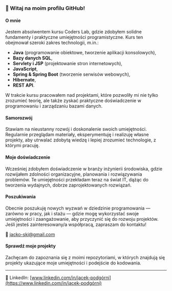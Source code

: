 ### 👋 Witaj na moim profilu GitHub!

#### O mnie

Jestem absolwentem kursu Coders Lab, gdzie zdobyłem solidne fundamenty i praktyczne umiejętności programistyczne. Kurs ten obejmował szeroki zakres technologii, m.in.:
- **Java** (programowanie obiektowe, tworzenie aplikacji konsolowych),
- **Bazy danych SQL**,
- **Servlety i JSP** (projektowanie stron internetowych),
- **JavaScript**,
- **Spring & Spring Boot** (tworzenie serwisów webowych),
- **Hibernate**,
- **REST API**.

W trakcie kursu pracowałem nad projektami, które pozwoliły mi nie tylko zrozumieć teorię, ale także zyskać praktyczne doświadczenie w programowaniu i zarządzaniu bazami danych.

#### Samorozwój

Stawiam na nieustanny rozwój i doskonalenie swoich umiejętności. Regularnie przeglądam materiały, eksperymentuję i realizuję własne projekty, aby utrwalać zdobytą wiedzę i lepiej zrozumieć technologie, z którymi pracuję.

#### Moje doświadczenie

Wcześniej zdobyłem doświadczenie w branży inżynierii środowiska, gdzie rozwijałem zdolności organizacyjne, planowania i rozwiązywania problemów. Te umiejętności przekładam teraz na świat IT, dążąc do tworzenia wydajnych, dobrze zaprojektowanych rozwiązań.

#### Poszukiwania

Obecnie poszukuję nowych wyzwań w dziedzinie programowania — zarówno w pracy, jak i stażu — gdzie mogę wykorzystać swoje umiejętności i zaangażowanie, aby przyczynić się do rozwoju projektów. Jeśli jesteś zainteresowany/a współpracą, zapraszam do kontaktu!

📧 jacko-ski@gmail.com

#### Sprawdź moje projekty

Zachęcam do zapoznania się z moimi repozytoriami, w których znajdują się projekty ukazujące moje umiejętności i podejście do kodowania.

---

🔗 LinkedIn: [www.linkedin.com/in/jacek-podgórni](https://www.linkedin.com/in/jacek-podgórni)

<!--
**jacko-ski/jacko-ski** is a ✨ _special_ ✨ repository because its `README.md` (this file) appears on your GitHub profile.

Here are some ideas to get you started:

- 🔭 I’m currently working on ...
- 🌱 I’m currently learning ...
- 👯 I’m looking to collaborate on ...
- 🤔 I’m looking for help with ...
- 💬 Ask me about ...
- 📫 How to reach me: ...
- 😄 Pronouns: ...
- ⚡ Fun fact: ...
-->
